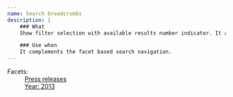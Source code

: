 ```yaml
---
name: Search breadcrumbs
description: |
    ### What
    Show filter selection with available results number indicator. It also allows user to cancel the filter.

    ### Use when
    It complements the facet based search navigation.
---
```

<dl class="ui-search-facets">
    <dt>Facets: </dt>
    <dd><a href="#">Press releases</a><a href="#" class="remove-facet"><em class="fa fa-times"></em></a>
    </dd>
    <dd><a href="#">Year: 2013</a><a href="#" class="remove-facet"><em class="fa fa-times"></em></a>
    </dd>
</dl>